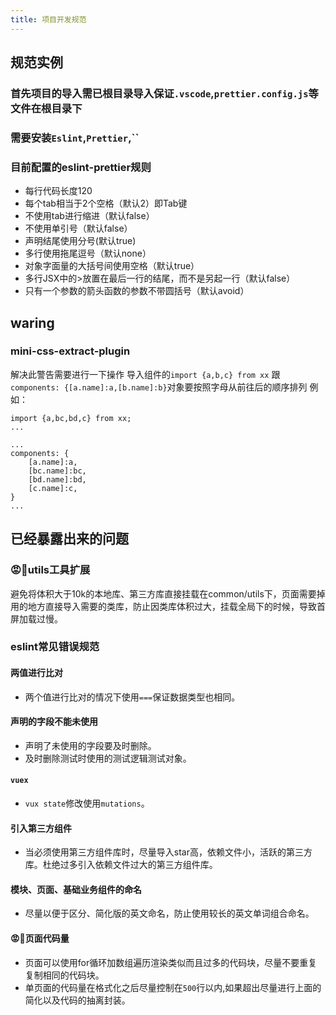 ```yaml
---
title: 项目开发规范
---
```


## 规范实例
### 首先项目的导入需已根目录导入保证`.vscode`,`prettier.config.js`等文件在根目录下
### 需要安装`Eslint`,`Prettier`,``
### 目前配置的eslint-prettier规则
- 每行代码长度120
- 每个tab相当于2个空格（默认2）即Tab键
- 不使用tab进行缩进（默认false）
- 不使用单引号（默认false）
- 声明结尾使用分号(默认true)
- 多行使用拖尾逗号（默认none）
- 对象字面量的大括号间使用空格（默认true）
- 多行JSX中的>放置在最后一行的结尾，而不是另起一行（默认false）
- 只有一个参数的箭头函数的参数不带圆括号（默认avoid）

## waring
### mini-css-extract-plugin
解决此警告需要进行一下操作
导入组件的`import {a,b,c} from xx` 跟 `components: {[a.name]:a,[b.name]:b}`对象要按照字母从前往后的顺序排列
例如：
```
import {a,bc,bd,c} from xx;
...

...
components: {
    [a.name]:a,
    [bc.name]:bc,
    [bd.name]:bd,
    [c.name]:c,
}
...
```

## 已经暴露出来的问题

### 😡🤬utils工具扩展
避免将体积大于10k的本地库、第三方库直接挂载在common/utils下，页面需要掉用的地方直接导入需要的类库，防止因类库体积过大，挂载全局下的时候，导致首屏加载过慢。

### eslint常见错误规范

#### 两值进行比对
- 两个值进行比对的情况下使用`===`保证数据类型也相同。

#### 声明的字段不能未使用
- 声明了未使用的字段要及时删除。
- 及时删除测试时使用的测试逻辑测试对象。

#### `vuex`
- `vux state`修改使用`mutations`。

#### 引入第三方组件
- 当必须使用第三方组件库时，尽量导入star高，依赖文件小，活跃的第三方库。杜绝过多引入依赖文件过大的第三方组件库。

#### 模块、页面、基础业务组件的命名
- 尽量以便于区分、简化版的英文命名，防止使用较长的英文单词组合命名。

#### 😡🤬页面代码量
- 页面可以使用for循环加数组遍历渲染类似而且过多的代码块，尽量不要重复复制相同的代码块。
- 单页面的代码量在格式化之后尽量控制在`500`行以内,如果超出尽量进行上面的简化以及代码的抽离封装。